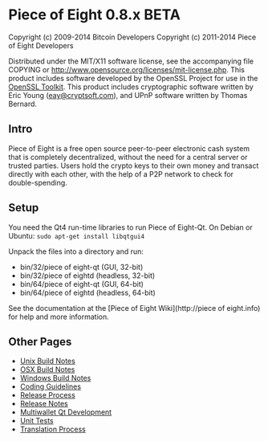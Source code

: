 Piece of Eight 0.8.x BETA
====================

Copyright (c) 2009-2014 Bitcoin Developers
Copyright (c) 2011-2014 Piece of Eight Developers

Distributed under the MIT/X11 software license, see the accompanying
file COPYING or http://www.opensource.org/licenses/mit-license.php.
This product includes software developed by the OpenSSL Project for use in the [OpenSSL Toolkit](http://www.openssl.org/). This product includes
cryptographic software written by Eric Young ([eay@cryptsoft.com](mailto:eay@cryptsoft.com)), and UPnP software written by Thomas Bernard.


Intro
---------------------
Piece of Eight is a free open source peer-to-peer electronic cash system that is
completely decentralized, without the need for a central server or trusted
parties.  Users hold the crypto keys to their own money and transact directly
with each other, with the help of a P2P network to check for double-spending.


Setup
---------------------
You need the Qt4 run-time libraries to run Piece of Eight-Qt. On Debian or Ubuntu:
	`sudo apt-get install libqtgui4`

Unpack the files into a directory and run:

- bin/32/piece of eight-qt (GUI, 32-bit)
- bin/32/piece of eightd (headless, 32-bit)
- bin/64/piece of eight-qt (GUI, 64-bit)
- bin/64/piece of eightd (headless, 64-bit)

See the documentation at the [Piece of Eight Wiki](http://piece of eight.info)
for help and more information.


Other Pages
---------------------
- [Unix Build Notes](build-unix.md)
- [OSX Build Notes](build-osx.md)
- [Windows Build Notes](build-msw.md)
- [Coding Guidelines](coding.md)
- [Release Process](release-process.md)
- [Release Notes](release-notes.md)
- [Multiwallet Qt Development](multiwallet-qt.md)
- [Unit Tests](unit-tests.md)
- [Translation Process](translation_process.md)
